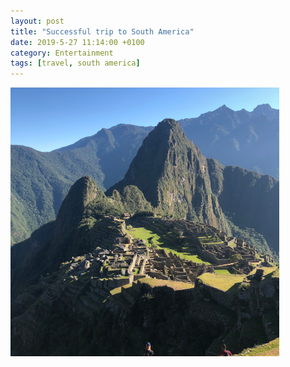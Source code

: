 ```yaml
---
layout: post
title: "Successful trip to South America"
date: 2019-5-27 11:14:00 +0100
category: Entertainment
tags: [travel, south america]
---
```


<div class="center"><img src="/images/2019/5/picchu.png" height="430" width="430" alt="Machu Picchu"/></div>
